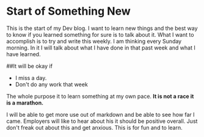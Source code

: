 # Start of Something New

This is the start of my Dev blog. I want to learn new things and the best way to know if you learned something for sure
is to talk about it. What I want to accomplish is to try and write this weekly. I am thinking every Sunday morning. 
In it I will talk about what I have done in that past week and what I have learned.

##It will be okay if 

* I miss a day.
* Don't do any work that week 

The whole purpose it to learn something at my own pace. **It is not a race it is a marathon.** 

I will be able to get more use out of markdown and be able to see how far I came. Employers will like to hear about his 
it should be positive overall. Just don't freak out about this and get anxious. 
This is for fun and to learn. 


